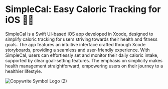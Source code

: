 # SimpleCal: Easy Caloric Tracking for iOS 🏃‍♂️

SimpleCal is a Swift UI-based iOS app developed in Xcode, designed to simplify caloric tracking for users striving towards their health and fitness goals. The app features an intuitive interface crafted through Xcode storyboards, providing a seamless and user-friendly experience. With SimpleCal, users can effortlessly set and monitor their daily caloric intake, supported by clear goal-setting features. The emphasis on simplicity makes health management straightforward, empowering users on their journey to a healthier lifestyle.

![Copywrite Symbol Logo (2)](https://github.com/AnirudhGoel2004/SimpleCal-iOS-app/assets/86214734/95cb8e4e-1d62-48c1-aa64-e40a3e8e17db)
